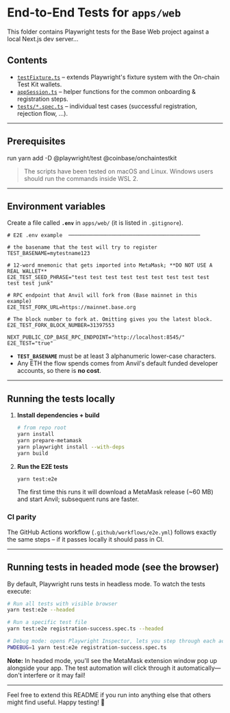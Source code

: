 # End-to-End Tests for `apps/web`

This folder contains Playwright tests for the Base Web project against a local Next.js dev server...

## Contents

- [`testFixture.ts`](./testFixture.ts) – extends Playwright's fixture system with the On-chain Test Kit wallets.
- [`appSession.ts`](./appSession.ts) – helper functions for the common onboarding & registration steps.
- [`tests/*.spec.ts`](./tests) – individual test cases (successful registration, rejection flow, …).

---

## Prerequisites

run yarn add -D @playwright/test @coinbase/onchaintestkit

> The scripts have been tested on macOS and Linux. Windows users should run the commands inside WSL 2.

---

## Environment variables

Create a file called **`.env`** in `apps/web/` (it is listed in `.gitignore`).

```dotenv
# E2E .env example  ───────────────────────────────────────────

# the basename that the test will try to register
TEST_BASENAME=mytestname123

# 12-word mnemonic that gets imported into MetaMask; **DO NOT USE A REAL WALLET**
E2E_TEST_SEED_PHRASE="test test test test test test test test test test test junk"

# RPC endpoint that Anvil will fork from (Base mainnet in this example)
E2E_TEST_FORK_URL=https://mainnet.base.org

# The block number to fork at. Omitting gives you the latest block.
E2E_TEST_FORK_BLOCK_NUMBER=31397553

NEXT_PUBLIC_CDP_BASE_RPC_ENDPOINT="http://localhost:8545/"
E2E_TEST="true"
```

- **`TEST_BASENAME`** must be at least 3 alphanumeric lower-case characters.
- Any ETH the flow spends comes from Anvil's default funded developer accounts, so there is **no cost**.

---

## Running the tests locally

1. **Install dependencies + build**

   ```bash
   # from repo root
   yarn install
   yarn prepare-metamask
   yarn playwright install --with-deps
   yarn build
   ```

2. **Run the E2E tests**

   ```bash
   yarn test:e2e
   ```

   The first time this runs it will download a MetaMask release (~60 MB) and start Anvil; subsequent runs are faster.

### CI parity

The GitHub Actions workflow (`.github/workflows/e2e.yml`) follows exactly the same steps – if it passes locally it should pass in CI.

---

## Running tests in headed mode (see the browser)

By default, Playwright runs tests in headless mode. To watch the tests execute:

```bash
# Run all tests with visible browser
yarn test:e2e --headed

# Run a specific test file
yarn test:e2e registration-success.spec.ts --headed

# Debug mode: opens Playwright Inspector, lets you step through each action
PWDEBUG=1 yarn test:e2e registration-success.spec.ts
```

**Note:** In headed mode, you'll see the MetaMask extension window pop up alongside your app. The test automation will click through it automatically—don't interfere or it may fail!

---

Feel free to extend this README if you run into anything else that others might find useful. Happy testing! 🎉
